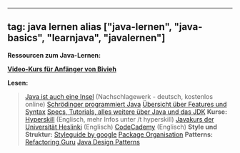
---
tag: java lernen
alias ["java-lernen", "java-basics", "learnjava", "javalernen"]
---

**Ressourcen zum Java-Lernen:**

**[Video-Kurs für Anfänger von Bivieh](<https://www.youtube.com/playlist?list=PLry1c-adUOIF0qnN6OK19L60CK2RXNAm0>)**

**Lesen:**
> [Java ist auch eine Insel](<https://openbook.rheinwerk-verlag.de/javainsel/>) (Nachschlagewerk - deutsch, kostenlos online)
> [Schrödinger programmiert Java](<https://www.rheinwerk-verlag.de/schrodinger-programmiert-java_4975/>)
> [Übersicht über Features und Syntax](<https://learnxinyminutes.com/docs/de-de/java-de/>)
> [Specs, Tutorials, alles weitere über Java und das JDK](<https://docs.oracle.com/en/java/javase/16/>)
**Kurse:**
> [Hyperskill](<https://hyperskill.org/onboarding>) (Englisch, mehr Infos unter /t hyperskill)
> [Javakurs der Universität Heslinki](<https://java-programming.mooc.fi/>) (Englisch)
> [CodeCademy](<https://www.codecademy.com/catalog/language/java>)  (Englisch)
**Style und Struktur:**
> [Styleguide by google](<https://google.github.io/styleguide/javaguide.html>)
> [Package Organisation](<https://proandroiddev.com/e59921a4dffa>)
**Patterns:**
> [Refactoring Guru](<https://refactoring.guru/>)
> [Java Design Patterns](<https://java-design-patterns.com/>)
